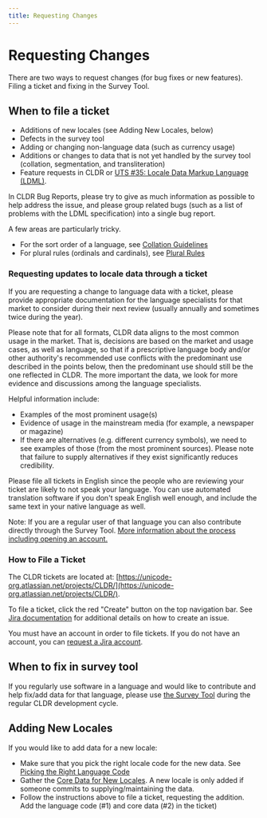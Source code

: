```yaml
---
title: Requesting Changes
---
```


# Requesting Changes

There are two ways to request changes (for bug fixes or new features). Filing a ticket and fixing in the Survey Tool.

## When to file a ticket

* Additions of new locales (see Adding New Locales, below)
* Defects in the survey tool
* Adding or changing non-language data (such as currency usage)
* Additions or changes to data that is not yet handled by the survey tool (collation, segmentation, and transliteration)
* Feature requests in CLDR or [UTS #35: Locale Data Markup Language (LDML)](https://www.unicode.org/reports/tr35/).

In CLDR Bug Reports, please try to give as much information as possible to help address the issue, and please group related bugs
(such as a list of problems with the LDML specification) into a single bug report.

A few areas are particularly tricky.

* For the sort order of a language, see [Collation Guidelines](/index/cldr-spec/collation-guidelines)
* For plural rules (ordinals and cardinals), see [Plural Rules](/index/cldr-spec/plural-rules)

### Requesting updates to locale data through a ticket

If you are requesting a change to language data with a ticket, please provide appropriate documentation for the language specialists for
that market to consider during their next review (usually annually and sometimes twice during the year).

Please note that for all formats, CLDR data aligns to the most common usage in the market. That is, decisions are based on the market and
usage cases, as well as language, so that if a prescriptive language body and/or other authority's recommended use conflicts with the predominant use described in the points below, then the predominant use should still be the one reflected in CLDR. The more important the data, we look for more evidence and discussions among the language specialists.

Helpful information include:
* Examples of the most prominent usage(s)
* Evidence of usage in the mainstream media (for example, a newspaper or magazine)
* If there are alternatives (e.g. different currency symbols), we need to see examples of those (from the most prominent sources). Please note that failure to supply alternatives if they exist significantly reduces credibility.

Please file all tickets in English since the people who are reviewing your ticket are likely to not speak your language. You can use automated translation software if you don't speak English well enough, and include the same text in your native language as well.

Note: If you are a regular user of that language you can also contribute directly through the Survey Tool. [More information about the process including opening an account.](/index/survey-tool)

### How to File a Ticket

The CLDR tickets are located at: [https://unicode-org.atlassian.net/projects/CLDR/](https://unicode-org.atlassian.net/projects/CLDR/).

To file a ticket, click the red "Create" button on the top navigation bar. See [Jira documentation](https://support.atlassian.com/jira-work-management/docs/create-issues-and-subtasks/)
for additional details on how to create an issue.

You must have an account in order to file tickets. If you do not have an account, you can [request a Jira account](https://id.atlassian.com/signup?continue=https%3A%2F%2Funicode-org.atlassian.net%2Flogin%3FredirectCount%3D1%26dest-url%3Dhttps%253A%252F%252Funicode-org.atlassian.net%252Fprojects%252FCLDR%252Fissues&application=jira).

## When to fix in survey tool

If you regularly use software in a language and would like to contribute and help fix/add data for that language, please use [the Survey Tool]( https://cldr.unicode.org/index/survey-tool)
during the regular CLDR development cycle.

## Adding New Locales

If you would like to add data for a new locale:

* Make sure that you pick the right locale code for the new data. See [Picking the Right Language Code](/index/cldr-spec/picking-the-right-language-code)
* Gather the [Core Data for New Locales](/index/cldr-spec/core-data-for-new-locales). A new locale is only added if someone commits to supplying/maintaining the data.
* Follow the instructions above to file a ticket, requesting the addition.  Add the language code (#1) and core data (#2) in the ticket)
